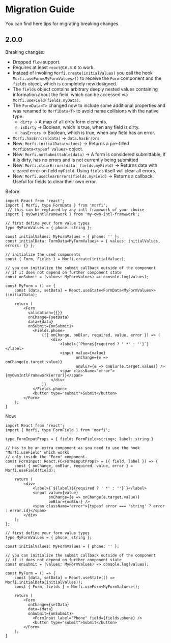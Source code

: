# Migration Guide
You can find here tips for migrating breaking changes.

## 2.0.0
Breaking changes:
- Dropped `flow` support.
- Requires at least `react@16.8.0` to work.
- Instead of invoking `Morfi.create(initialValues)` you call the hook `Morfi.useForm<MyFormValues>()` to receive the `Form` component
  and the `fields` object, which is completely new designed.
- The `fields` object contains arbitrary deeply nested values containing information about the field, which
  can be accessed via `Morfi.useField(fields.myData)`.
- The `FormData<T>` changed now to include some additional properties and was renamed to `MorfiData<T>` to avoid name collisions with the native type. 
  - `dirty` -> A map of all dirty form elements.
  - `isDirty` -> Boolean, which is true, when any field is dirty.
  - `hasErrors` -> Boolean, which is true, when any field has an error.
- `Morfi.hasErrors(data)` -> `data.hasErrors`
- New: `Morfi.initialData(values)` -> Returns a pre-filled `MorfiData<typeof values>` object.
- New: `Morfi.notSubmittable(data)` -> A form is considered submittable, if it is dirty, has no errors and is not currently being submitted
- New: `Morfi.clearErrors(data, fields.myField)` -> Returns data with cleared error on field `myField`. 
  Using `fields` itself will clear all errors.
- New: `Morfi.useClearErrors(fields.myField)` -> Returns a callback. Useful for fields to clear their own error.

Before:
```tsx
import React from 'react';
import { Morfi, type FormData } from 'morfi';
 // this can be replaced by any intl framework of your choice
import { myOwnIntlFramework } from 'my-own-intl-framwwork';

// first define your form value types
type MyFormValues = { phone: string };

const initialValues: MyFormValues = { phone: '' };
const initialData: FormData<MyFormValues> = { values: initialValues, errors: {} };

// initialize the used components
const { Form, Fields } = Morfi.create(initialValues);

// you can initialize the submit callback outside of the component
// if it does not depend on further component state
const onSubmit = (values: MyFormValues) => console.log(values);

const MyForm = () => {
    const [data, setData] = React.useState<FormData<MyFormValues>>(initialData);
    
    return (
        <Form 
          validation={{}}
          onChange={setData}
          data={data}
          onSubmit={onSubmit}>
            <Fields.phone>
                {({ onChange, onBlur, required, value, error }) => (
                    <div>
                        <label>{`Phone${required ? ' *' : ''}`}</label>
                        <input value={value} 
                               onChange={e => onChange(e.target.value)}
                               onBlur={e => onBlur(e.target.value)} />
                        <span className="error">{myOwnIntlFramework(error)}</span>
                    </div>
                )}
            </Fields.phone>
            <button type="submit">Submit</button>
        </Form>
    );
}
```
Now:
```tsx
import React from 'react';
import { Morfi, type FormField } from 'morfi';

type FormInputProps = { field: FormField<string>; label: string }

// Has to be an extra component as you need to use the hook "Morfi.useField" which works
// only inside the "Form" component.
const FormInput: React.FC<FormInputProps> = ({ field, label }) => {
    const { onChange, onBlur, required, value, error } = Morfi.useField(field);
    
    return (
        <div>
            <label>{`${label}${required ? ' *' : ''}`}</label>
            <input value={value}
                   onChange={e => onChange(e.target.value)}
                   onBlur={onBlur} />
            <span className="error">{typeof error === 'string' ? error : error.id}</span>
        </div>
    );
}; 

// first define your form value types
type MyFormValues = { phone: string };

const initialValues: MyFormValues = { phone: '' };

// you can initialize the submit callback outside of the component
// if it does not depend on further component state
const onSubmit = (values: MyFormValues) => console.log(values);

const MyForm = () => {
    const [data, setData] = React.useState(() => Morfi.initialData(initialValues));
    const { Form, fields } = Morfi.useForm<MyFormValues>();

    return (
        <Form 
          onChange={setData}
          data={data}
          onSubmit={onSubmit}>
            <FormInput label="Phone" field={fields.phone} />
            <button type="submit">Submit</button>
        </Form>
    );
}
```
